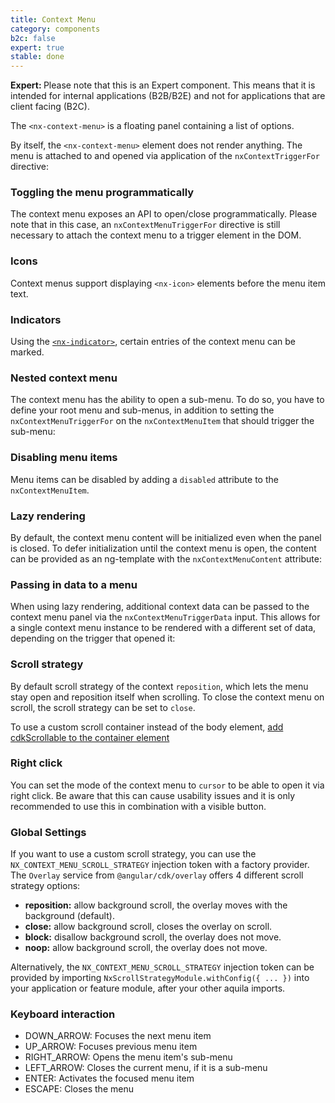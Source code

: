 ```yaml
---
title: Context Menu
category: components
b2c: false
expert: true
stable: done
---
```


<div class="docs-deprecation-warning">
  <strong>Expert: </strong>
  Please note that this is an Expert component. This means that it is intended for internal applications (B2B/B2E) and not for applications that are client facing (B2C).
</div>

The `<nx-context-menu>` is a floating panel containing a list of options.

<!-- example(context-menu-basic) -->

By itself, the `<nx-context-menu>` element does not render anything. The menu is attached to and opened via application of the `nxContextTriggerFor` directive:

### Toggling the menu programmatically

The context menu exposes an API to open/close programmatically. Please note that in this case, an `nxContextMenuTriggerFor` directive is still necessary to attach the context menu to a trigger element in the DOM.

<!-- example(context-menu-programmatic) -->

### Icons

Context menus support displaying `<nx-icon>` elements before the menu item text.

<!-- example(context-menu-icons) -->

### Indicators

Using the [`<nx-indicator>`](./documentation/indicator/overview), certain entries of the context menu can be marked.

<!-- example(context-menu-indicator) -->

### Nested context menu

The context menu has the ability to open a sub-menu. To do so, you have to define your root menu and sub-menus, in addition to setting the `nxContextMenuTriggerFor` on the `nxContextMenuItem` that should trigger the sub-menu:

<!-- example(context-menu-nested) -->

### Disabling menu items

Menu items can be disabled by adding a `disabled` attribute to the `nxContextMenuItem`.

<!-- example(context-menu-disabled) -->

### Lazy rendering

By default, the context menu content will be initialized even when the panel is closed. To defer initialization until the context menu is open, the content can be provided as an ng-template with the `nxContextMenuContent` attribute:

<!-- example(context-menu-lazy) -->

### Passing in data to a menu

When using lazy rendering, additional context data can be passed to the context menu panel via the `nxContextMenuTriggerData` input. This allows for a single context menu instance to be rendered with a different set of data, depending on the trigger that opened it:

<!-- example(context-menu-data) -->

### Scroll strategy

By default scroll strategy of the context `reposition`, which lets the menu stay open and reposition itself when scrolling. To close the context menu on scroll, the scroll strategy can be set to `close`.

To use a custom scroll container instead of the body element, [add cdkScrollable to the container element](./documentation/popover/overview#cdkscrollable)

<!-- example(context-menu-scroll-strategy) -->

### Right click

You can set the mode of the context menu to `cursor` to be able to open it via right click. Be aware that this can cause usability issues and it is only recommended to use this in combination with a visible button.

<!-- example(context-menu-cursor-mode) -->

### Global Settings

If you want to use a custom scroll strategy, you can use the `NX_CONTEXT_MENU_SCROLL_STRATEGY` injection token with a factory provider. The `Overlay` service from `@angular/cdk/overlay` offers 4 different scroll strategy options:

-   **reposition:** allow background scroll, the overlay moves with the background (default).
-   **close:** allow background scroll, closes the overlay on scroll.
-   **block:** disallow background scroll, the overlay does not move.
-   **noop:** allow background scroll, the overlay does not move.

<!-- example(context-menu-scroll-strategy-provider) -->

Alternatively, the `NX_CONTEXT_MENU_SCROLL_STRATEGY` injection token can be provided by importing `NxScrollStrategyModule.withConfig({ ... })` into your application or feature module, after your other aquila imports.

### Keyboard interaction

-   DOWN_ARROW: Focuses the next menu item
-   UP_ARROW: Focuses previous menu item
-   RIGHT_ARROW: Opens the menu item's sub-menu
-   LEFT_ARROW: Closes the current menu, if it is a sub-menu
-   ENTER: Activates the focused menu item
-   ESCAPE: Closes the menu
